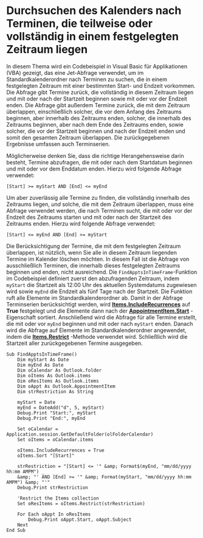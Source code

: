
# Durchsuchen des Kalenders nach Terminen, die teilweise oder vollständig in einem festgelegten Zeitraum liegen

In diesem Thema wird ein Codebeispiel in Visual Basic für Applikationen (VBA) gezeigt, das eine Jet-Abfrage verwendet, um im Standardkalenderordner nach Terminen zu suchen, die in einem festgelegten Zeitraum mit einer bestimmten Start- und Endzeit vorkommen. Die Abfrage gibt Termine zurück, die vollständig in diesem Zeitraum liegen und mit oder nach der Startzeit beginnen sowie mit oder vor der Endzeit enden. Die Abfrage gibt außerdem Termine zurück, die mit dem Zeitraum überlappen, einschließlich solcher, die vor dem Anfang des Zeitraums beginnen, aber innerhalb des Zeitraums enden, solcher, die innerhalb des Zeitraums beginnen, aber nach dem Ende des Zeitraums enden, sowie solcher, die vor der Startzeit beginnen und nach der Endzeit enden und somit den gesamten Zeitraum überlappen. Die zurückgegebenen Ergebnisse umfassen auch Terminserien.

Möglicherweise denken Sie, dass die richtige Herangehensweise darin besteht, Termine abzufragen, die mit oder nach dem Startdatum beginnen und mit oder vor dem Enddatum enden. Hierzu wird folgende Abfrage verwendet:



```
[Start] >= myStart AND [End] <= myEnd
```

Um aber zuverlässig alle Termine zu finden, die vollständig innerhalb des Zeitraums liegen,  _und_ solche, die mit dem Zeitraum überlappen, muss eine Abfrage verwendet werden, die nach Terminen sucht, die mit oder vor der Endzeit des Zeitraums starten und mit oder nach der Startzeit des Zeitraums enden. Hierzu wird folgende Abfrage verwendet:



```
[Start] <= myEnd AND [End] >= myStart
```

Die Berücksichtigung der Termine, die mit dem festgelegten Zeitraum überlappen, ist nützlich, wenn Sie alle in diesem Zeitraum liegenden Termine im Kalender löschen möchten. In diesem Fall ist die Abfrage von ausschließlich Terminen, die innerhalb dieses festgelegten Zeitraums beginnen und enden, nicht ausreichend.
Die  `FindApptsInTimeFrame`-Funktion im Codebeispiel definiert zuerst den abzufragenden Zeitraum, indem  `myStart` die Startzeit als 12:00 Uhr des aktuellen Systemdatums zugewiesen wird sowie `myEnd` die Endzeit als fünf Tage nach der Startzeit. Die Funktion ruft alle Elemente im Standardkalenderordner ab. Damit in der Abfrage Terminserien berücksichtigt werden, wird **[Items.IncludeRecurrences](7d192112-889c-56ce-aab2-107d751c80c4.md)** auf **True** festgelegt und die Elemente dann nach der **[AppointmentItem.Start](1b869a9d-fe08-6efb-48b1-f33cf9ea0024.md)** -Eigenschaft sortiert. Anschließend wird die Abfrage für alle Termine erstellt, die mit oder vor `myEnd` beginnen und mit oder nach `myStart` enden. Danach wird die Abfrage auf Elemente im Standardkalenderordner angewendet, indem die **[Items.Restrict](e3b0cda1-e43d-cc5e-2942-0f54935d9dab.md)** -Methode verwendet wird. Schließlich wird die Startzeit aller zurückgegebenen Termine ausgegeben.



```
Sub FindApptsInTimeFrame()
    Dim myStart As Date
    Dim myEnd As Date
    Dim oCalendar As Outlook.folder
    Dim oItems As Outlook.items
    Dim oResItems As Outlook.items
    Dim oAppt As Outlook.AppointmentItem
    Dim strRestriction As String
     
    myStart = Date
    myEnd = DateAdd("d", 5, myStart)
    Debug.Print "Start:", myStart
    Debug.Print "End:", myEnd
     
    Set oCalendar = Application.session.GetDefaultFolder(olFolderCalendar)
    Set oItems = oCalendar.items
     
    oItems.IncludeRecurrences = True
    oItems.Sort "[Start]"
     
    strRestriction = "[Start] <= '" &amp; Format$(myEnd, "mm/dd/yyyy hh:mm AMPM") _
    &amp; "' AND [End] >= '" &amp; Format(myStart, "mm/dd/yyyy hh:mm AMPM") &amp; "'"
    Debug.Print strRestriction
     
    'Restrict the Items collection
    Set oResItems = oItems.Restrict(strRestriction)
     
    For Each oAppt In oResItems
        Debug.Print oAppt.Start, oAppt.Subject
    Next
End Sub

```

